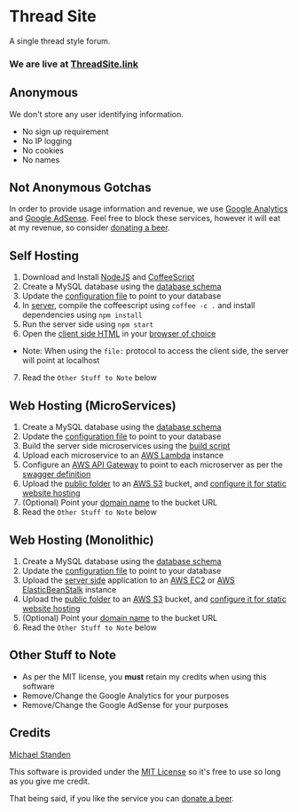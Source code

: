 # Thread Site
A single thread style forum. 

### We are **live** at [ThreadSite.link](http://threadsite.link)

## Anonymous
We don't store any user identifying information. 
* No sign up requirement
* No IP logging
* No cookies
* No names

## Not Anonymous Gotchas
In order to provide usage information and revenue, we use [Google Analytics](https://www.google.com/analytics/) and [Google AdSense](https://www.google.co.nz/adwords/). 
Feel free to block these services, however it will eat at my revenue, so consider [donating a beer](https://www.changetip.com/tipme/michaelstanden). 

## Self Hosting
1. Download and Install [NodeJS](https://nodejs.org/) and [CoffeeScript](http://coffeescript.org/)
2. Create a MySQL database using the [database schema](https://github.com/ScreamingHawk/thread-site/tree/master/database)
3. Update the [configuration file](https://github.com/ScreamingHawk/thread-site/blob/master/server/config.json) to point to your database
4. In [server](https://github.com/ScreamingHawk/thread-site/tree/master/server), compile the coffeescript using `coffee -c .` and install dependencies using `npm install`
5. Run the server side using `npm start`
6. Open the [client side HTML](https://github.com/ScreamingHawk/thread-site/blob/master/public/index.html) in your [browser of choice](https://www.google.com/chrome/)
  * Note: When using the `file:` protocol to access the client side, the server will point at localhost
7. Read the `Other Stuff to Note` below

## Web Hosting (MicroServices)
1. Create a MySQL database using the [database schema](https://github.com/ScreamingHawk/thread-site/tree/master/database)
2. Update the [configuration file](https://github.com/ScreamingHawk/thread-site/blob/master/server/config.json) to point to your database
3. Build the server side microservices using the [build script](https://github.com/ScreamingHawk/thread-site/blob/master/server/build.bat)
4. Upload each microservice to an [AWS Lambda](https://aws.amazon.com/lambda/) instance
5. Configure an [AWS API Gateway](https://aws.amazon.com/api-gateway/) to point to each microserver as per the [swagger definition](https://github.com/ScreamingHawk/thread-site/blob/master/deploy/swagger.json)
6. Upload the [public folder](https://github.com/ScreamingHawk/thread-site/blob/master/public) to an [AWS S3](https://aws.amazon.com/s3/) bucket, and [configure it for static website hosting](http://docs.aws.amazon.com/AmazonS3/latest/dev/WebsiteHosting.html)
7. (Optional) Point your [domain name](https://aws.amazon.com/route53/) to the bucket URL
8. Read the `Other Stuff to Note` below

## Web Hosting (Monolithic)
1. Create a MySQL database using the [database schema](https://github.com/ScreamingHawk/thread-site/tree/master/database)
2. Update the [configuration file](https://github.com/ScreamingHawk/thread-site/blob/master/server/config.json) to point to your database
3. Upload the [server side](https://github.com/ScreamingHawk/thread-site/tree/master/server) application to an [AWS EC2](https://aws.amazon.com/ec2/) or [AWS ElasticBeanStalk](https://aws.amazon.com/elasticbeanstalk/) instance
4. Upload the [public folder](https://github.com/ScreamingHawk/thread-site/blob/master/public) to an [AWS S3](https://aws.amazon.com/s3/) bucket, and [configure it for static website hosting](http://docs.aws.amazon.com/AmazonS3/latest/dev/WebsiteHosting.html)
5. (Optional) Point your [domain name](https://aws.amazon.com/route53/) to the bucket URL
6. Read the `Other Stuff to Note` below

## Other Stuff to Note
* As per the MIT license, you **must** retain my credits when using this software
* Remove/Change the Google Analytics for your purposes
* Remove/Change the Google AdSense for your purposes

## Credits
[Michael Standen](http://michael.standen.link)

This software is provided under the [MIT License](https://tldrlegal.com/license/mit-license) so it's free to use so long as you give me credit. 

That being said, if you like the service you can [donate a beer](https://www.changetip.com/tipme/michaelstanden). 
